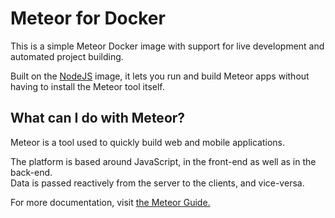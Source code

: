 Meteor for Docker
=================

This is a simple Meteor Docker image with support for live development and automated project building.

Built on the [NodeJS](https://hub.docker.com/_/node/) image, it lets you run and build Meteor apps without having to install the Meteor tool itself.

## What can I do with Meteor?

Meteor is a tool used to quickly build web and mobile applications.

The platform is based around JavaScript, in the front-end as well as in the back-end.  
Data is passed reactively from the server to the clients, and vice-versa.

For more documentation, visit [the Meteor Guide.](https://guide.meteor.com/)

## 

